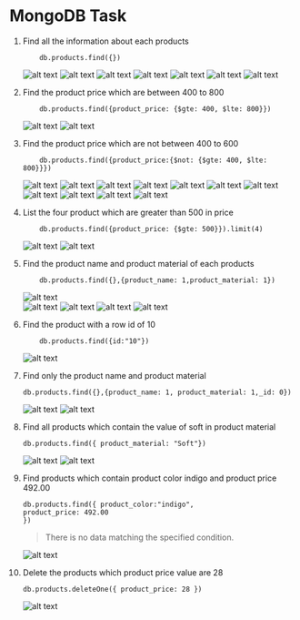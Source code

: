 # MongoDB Task

1. Find all the information about each products
    
   ```mongodb 
       db.products.find({})
   ``` 
   ![alt text](<MongoDB Task 1,(1).png>)
   ![alt text](<MongoDB Task 1,(2).png>)
   ![alt text](<MongoDB Task 1,(3).png>)
   ![alt text](<MongoDB Task 1,(4).png>)
   ![alt text](<MongoDB Task 1,(5).png>)
   ![alt text](<MongoDB Task 1,(6).png>)
   ![alt text](<MongoDB Task 1,(7).png>)

2. Find the product price which are between 400 to 800
    
   ```mongodb 
       db.products.find({product_price: {$gte: 400, $lte: 800}})
   ``` 

   ![alt text](<MongoDB Task 2,(1).png>)
   ![alt text](<MongoDB Task 2,(2).png>)

3. Find the product price which are not between 400 to 600   
    
   ```mongodb 
       db.products.find({product_price:{$not: {$gte: 400, $lte: 800}}})
   ```  
   ![alt text](<MongoDB Task 3,(1).png>)
   ![alt text](<MongoDB Task 3,(2).png>)
   ![alt text](<MongoDB Task 3,(3).png>)
   ![alt text](<MongoDB Task 3,(4).png>)
   ![alt text](<MongoDB Task 3,(5).png>)
   ![alt text](<MongoDB Task 3,(6).png>)
   ![alt text](<MongoDB Task 3,(7).png>)
   ![alt text](<MongoDB Task 3,(8).png>)
   ![alt text](<MongoDB Task 3,(9).png>)
   ![alt text](<MongoDB Task 3,(10).png>)
   ![alt text](<MongoDB Task 3,(11).png>)

4. List the four product which are greater than 500 in price    
   
   ```mongodb 
       db.products.find({product_price: {$gte: 500}}).limit(4)
   ``` 
   ![alt text](<MongoDB Task 4,(1).png>)
   ![alt text](<MongoDB Task 4,(2).png>)

5. Find the product name and product material of each products 
   
   ```mongodb 
       db.products.find({},{product_name: 1,product_material: 1})
   ``` 
   ![alt text](<MongoDB Task 5,(1).png>)   
   ![alt text](<MongoDB Task 5,(2).png>) 
   ![alt text](<MongoDB Task 5,(3).png>) 
   ![alt text](<MongoDB Task 5,(4).png>)
   ![alt text](<MongoDB Task 5,(5).png>)  

6. Find the product with a row id of 10
   
   ```mongodb 
       db.products.find({id:"10"})
   ``` 
   ![alt text](<MongoDB Task 6,(1).png>)   

7. Find only the product name and product material   
   
   ```mongodb 
   db.products.find({},{product_name: 1, product_material: 1,_id: 0})
   ```
   ![alt text](<MongoDB Task 7,(1).png>) 
   ![alt text](<MongoDB Task 7,(2).png>) 

8. Find all products which contain the value of soft in product material 
   
   ```mongodb 
   db.products.find({ product_material: "Soft"})
   ```
    ![alt text](<MongoDB Task 8,(1).png>) 
    ![alt text](<MongoDB Task 8,(2).png>)   

9. Find products which contain product color indigo  and product price 492.00
    
     ```mongodb 
     db.products.find({ product_color:"indigo",
     product_price: 492.00
     })
   ``` 
     > There is no data matching the specified condition.
     
    ![alt text](<MongoDB Task 9,(1).png>)

10. Delete the products which product price value are 28
   
    ```mongodb 
    db.products.deleteOne({ product_price: 28 })
    ```
     
    ![alt text](<MongoDB Task 10,(1).png>)    